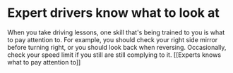 # Expert drivers know what to look at
When you take driving lessons, one skill that's being trained to you is what to pay attention to. For example, you should check your right side mirror before turning right, or you should look back when reversing. Occasionally, check your speed limit if you still are still complying to it. [[Experts knows what to pay attention to]]

<!-- #evergreen -->

<!-- {BearID:4954E5B6-0139-4331-B596-1F8035E0018A-5941-0000062F15225D4C} -->
